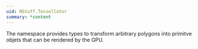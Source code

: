 ```yaml
---
uid: NStuff.Tessellator
summary: *content
---
```

The namespace provides types to transform arbitrary polygons into primitve objets that can be rendered by the GPU.
